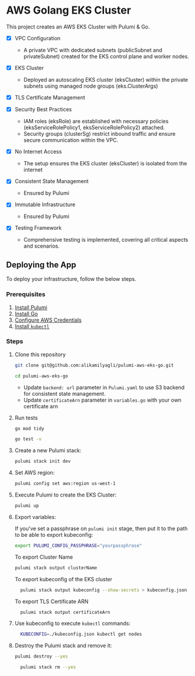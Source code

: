 # AWS Golang EKS Cluster
This project creates an AWS EKS Cluster with Pulumi & Go.

- [x] VPC Configuration
  - A private VPC with dedicated subnets (publicSubnet and privateSubnet) created for the EKS control plane and worker nodes.

- [x] EKS Cluster
  - Deployed an autoscaling EKS cluster (eksCluster) within the private subnets using managed node groups (eks.ClusterArgs)

- [x] TLS Certificate Management

- [x] Security Best Practices 
  - IAM roles (eksRole) are established with necessary policies (eksServiceRolePolicy1, eksServiceRolePolicy2) attached. 
  - Security groups (clusterSg) restrict inbound traffic and ensure secure communication within the VPC.

- [x] No Internet Access
  - The setup ensures the EKS cluster (eksCluster) is isolated from the internet

- [x] Consistent State Management
  - Ensured by Pulumi

- [x] Immutable Infrastructure
  - Ensured by Pulumi

- [x] Testing Framework
  - Comprehensive testing is implemented, covering all critical aspects and scenarios.


## Deploying the App

 To deploy your infrastructure, follow the below steps.

### Prerequisites

1. [Install Pulumi](https://www.pulumi.com/docs/install/)
2. [Install Go](https://go.dev/doc/install)
3. [Configure AWS Credentials](https://www.pulumi.com/registry/packages/aws/installation-configuration/)
4. [Install `kubectl`](https://kubernetes.io/docs/tasks/tools/#kubectl)

### Steps

1. Clone this repository
    ```bash
    git clone git@github.com:alikamilyagli/pulumi-aws-eks-go.git
    ```
    ```bash
    cd pulumi-aws-eks-go
    ```

    - Update `backend: url` parameter in `Pulumi.yaml` to use S3 backend for consistent state management.
    - Update `certificateArn` parameter in `variables.go` with your own certificate arn


2. Run tests
    ```bash
    go mod tidy
    ```
    ```bash
    go test -v
    ```

3. Create a new Pulumi stack:

    ```bash
    pulumi stack init dev
    ```

4. Set AWS region:

    ```bash
    pulumi config set aws:region us-west-1
    ```

5. Execute Pulumi to create the EKS Cluster:

	```bash
	pulumi up
	```

6. Export variables:

    If you've set a passphrase on `pulumi init` stage, then put it to the path to be able to export kubeconfig:
    ```bash
    export PULUMI_CONFIG_PASSPHRASE="yourpassphrase"
    ```

    To export Cluster Name
    ```bash
    pulumi stack output clusterName
    ```   

    To export kubeconfig of the EKS cluster
    ```bash
	  pulumi stack output kubeconfig --show-secrets > kubeconfig.json
	```

    To export TLS Certificate ARN
    ```bash
	  pulumi stack output certificateArn
	```
   
    

7. Use kubeconfig to execute `kubectl` commands:

    ```bash
	  KUBECONFIG=./kubeconfig.json kubectl get nodes
	```

8. Destroy the Pulumi stack and remove it:

	```bash
	pulumi destroy --yes
	```
    ```bash
	  pulumi stack rm --yes
	```
